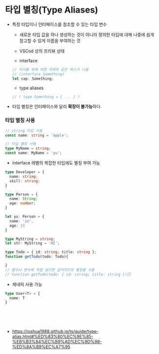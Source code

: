 # 타입 별칭(Type Aliases)
- 특정 타입이나 인터페이스를 참조할 수 있는 타입 변수
  - 새로운 타입 값을 하나 생성하는 것이 아니라 정의한 타입에 대해 나중에 쉽게 참고할 수 있게 이름을 부여하는 것
  
  - VSCod 상의 프리뷰 상태
   - interface
   ```ts
   // 커서를 위에 대면 아래와 같은 박스가 나옴
   // (interface Something)
   let cap: Something;
   ```
   - type aliases
   ```ts
   // ( type Something = { ... } )
   ```

- 타입 별칭은 인터페이스와 달리 **확장이 불가능**하다.

### 타입 별칭 사용
```ts
// string 타입 사용
const name: string = 'apple';

// 타입 별칭 사용
type MyName = string;
const name: MyName = 'yu';
```

- interface 레벨의 복잡한 타입에도 별칭 부여 가능
```ts
type Developer = {
  name: string;
  skill: string;
}

type Person = {
  name: String;
  age: number;
}

let yu: Person = {
  name: 'in',
  age: 33
}

type MyString = string;
let str: MyString = 'HI';

type Todo = { id: string; title: string };
function getTodo(todo: Todo){

}
// 함수나 변수에 직접 넣으면 길어지므로 별칭을 사용
// function getTodo(todo: { id: string; title: string }){}
```

- 제네릭 사용 가능
```ts
type User<T> = {
  name: T
}
```

<br><br><br>
- https://joshua1988.github.io/ts/guide/type-alias.html#%ED%83%80%EC%9E%85-%EB%B3%84%EC%B9%AD%EC%9D%98-%ED%8A%B9%EC%A7%95

